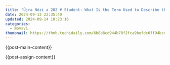 ```yaml
---
title: "Újra Nézi a 202 # Student: What Is the Term Used to Describe the Process of Removing or Reducing Microorganisms on Inanimate Objects and Surfaces? Is It A) Sterilization, B) Sanitization, C) Disinfection, or D) Antisepsis?"
date: 2024-09-13 22:35:40
updated: 2024-09-14 10:23:16
categories:
  - movavi
thumbnail: https://thmb.techidaily.com/6b8b8cd944b78f2fca9befdc6ff94bcc8ad2bce093f59dcdf2b6479e3403f82d.jpg
---
```


{{post-main-content}}

<ins class="adsbygoogle"
     style="display:block"
     data-ad-format="autorelaxed"
     data-ad-client="ca-pub-7571918770474297"
     data-ad-slot="1223367746"></ins>

{{post-assign-content}}

<ins class="adsbygoogle"
     style="display:block"
     data-ad-client="ca-pub-7571918770474297"
     data-ad-slot="8358498916"
     data-ad-format="auto"
     data-full-width-responsive="true"></ins>
